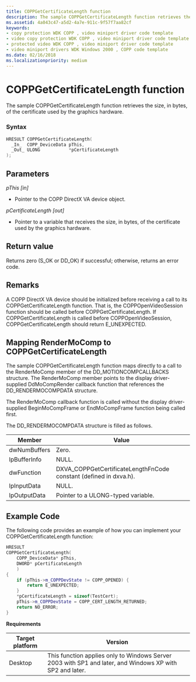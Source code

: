 ```yaml
---
title: COPPGetCertificateLength function
description: The sample COPPGetCertificateLength function retrieves the size, in bytes, of the certificate used by the graphics hardware.
ms.assetid: 4a043c47-a5d2-4a7e-911c-9f57f7aa82cf
keywords:
- copy protection WDK COPP , video miniport driver code template
- video copy protection WDK COPP , video miniport driver code template
- protected video WDK COPP , video miniport driver code template
- video miniport drivers WDK Windows 2000 , COPP code template
ms.date: 02/16/2018
ms.localizationpriority: medium
---
```


# COPPGetCertificateLength function

The sample COPPGetCertificateLength function retrieves the size, in bytes, of the certificate used by the graphics hardware.

### Syntax

```cpp
HRESULT COPPGetCertificateLength(
  _In_  COPP_DeviceData pThis,
  _Out_ ULONG           *pCertificateLength
);
```

## Parameters

*pThis [in]*

* Pointer to the COPP DirectX VA device object.

*pCertificateLength [out]*

* Pointer to a variable that receives the size, in bytes, of the certificate used by the graphics hardware.

## Return value

Returns zero (S_OK or DD_OK) if successful; otherwise, returns an error code.

## Remarks

A COPP DirectX VA device should be initialized before receiving a call to its COPPGetCertificateLength function. That is, the COPPOpenVideoSession function should be called before COPPGetCertificateLength. If COPPGetCertificateLength is called before COPPOpenVideoSession, COPPGetCertificateLength should return E_UNEXPECTED.

## Mapping RenderMoComp to COPPGetCertificateLength

The sample COPPGetCertificateLength function maps directly to a call to the RenderMoComp member of the DD_MOTIONCOMPCALLBACKS structure. The RenderMoComp member points to the display driver-supplied DdMoCompRender callback function that references the DD_RENDERMOCOMPDATA structure.

The RenderMoComp callback function is called without the display driver-supplied BeginMoCompFrame or EndMoCompFrame function being called first.

The DD_RENDERMOCOMPDATA structure is filled as follows.

| Member | Value |
| -- | -- |
| dwNumBuffers | Zero. |
| lpBufferInfo | NULL. |
| dwFunction | DXVA_COPPGetCertificateLengthFnCode constant (defined in dxva.h). |
| lpInputData | NULL. |
| lpOutputData | Pointer to a ULONG-typed variable. |

## Example Code

The following code provides an example of how you can implement your COPPGetCertificateLength function:

```cpp
HRESULT
COPPGetCertificateLength(
    COPP_DeviceData* pThis,
    DWORD* pCertificateLength
    )
{
    if (pThis->m_COPPDevState != COPP_OPENED) {
        return E_UNEXPECTED;
    }
    *pCertificateLength = sizeof(TestCert);
    pThis->m_COPPDevState = COPP_CERT_LENGTH_RETURNED;
    return NO_ERROR;
}
```

**Requirements**

| Target platform | Version |
| -- | -- |
| Desktop | This function applies only to Windows Server 2003 with SP1 and later, and Windows XP with SP2 and later. |



